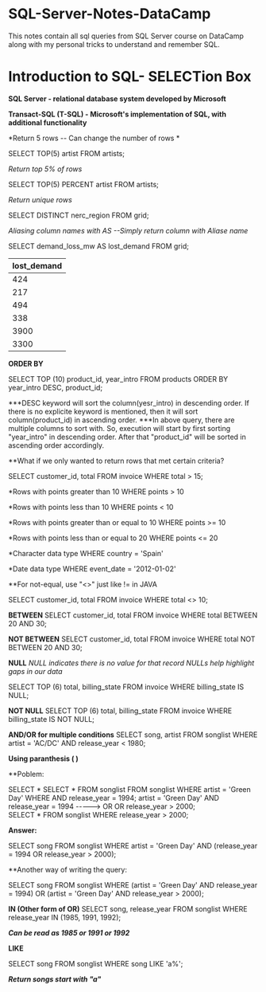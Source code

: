 # SQL-Server-Notes-DataCamp
This notes contain all sql queries from SQL Server course on DataCamp along with my personal tricks to understand and remember SQL.

# Introduction to SQL- SELECTion Box

**SQL Server - relational database system developed by Microsoft**

**Transact-SQL (T-SQL) - Microsoft's implementation of SQL, with additional functionality**

*Return 5 rows -- Can change the number of rows *

SELECT TOP(5) artist FROM artists;

*Return top 5% of rows*

SELECT TOP(5) PERCENT artist FROM artists;

*Return unique rows*

SELECT DISTINCT nerc_region FROM grid;

*Aliasing column names with AS --Simply return column with Aliase name*

SELECT demand_loss_mw AS lost_demand FROM grid;

| lost_demand |
|-------------|
| 424         |
| 217         |
| 494         |
| 338         |
| 3900        |
| 3300        |


**ORDER BY**

SELECT TOP (10) product_id, year_intro
FROM products
ORDER BY year_intro DESC, product_id;

***DESC keyword will sort the column(yesr_intro) in descending order. If there is no explicite keyword is mentioned,
then it will sort column(product_id) in ascending order.
***In above query, there are multiple columns to sort with. So, execution will start by first sorting "year_intro" in 
descending order. After that "product_id" will be sorted in ascending order accordingly.

**What if we only wanted to return rows that met certain criteria?

SELECT customer_id, total
FROM invoice
WHERE total > 15;

*Rows with points greater than 10
WHERE points > 10

*Rows with points less than 10
WHERE points < 10

*Rows with points greater than or equal to 10
WHERE points >= 10

*Rows with points less than or equal to 20
WHERE points <= 20

*Character data type
WHERE country = 'Spain'

*Date data type
WHERE event_date = '2012-01-02'

**For not-equal, use "<>" just like != in JAVA

SELECT customer_id, total
FROM invoice
WHERE total <> 10;

**BETWEEN**
SELECT customer_id, total
FROM invoice
WHERE total BETWEEN 20 AND 30;

**NOT BETWEEN**
SELECT customer_id, total
FROM invoice
WHERE total NOT BETWEEN 20 AND 30;

**NULL**
*NULL indicates there is no value for that record*
*NULLs help highlight gaps in our data*

SELECT
TOP (6) total,
billing_state
FROM invoice
WHERE billing_state IS NULL;

**NOT NULL**
SELECT
TOP (6) total,
billing_state
FROM invoice
WHERE billing_state IS NOT NULL;

**AND/OR for multiple conditions**
SELECT song, artist
FROM songlist
WHERE
artist = 'AC/DC'
AND release_year < 1980;

**Using paranthesis ( )**

**Poblem: 

SELECT *                                  SELECT * FROM songlist
FROM songlist                             WHERE artist = 'Green Day'
WHERE                                     AND release_year = 1994;
artist = 'Green Day'
AND release_year = 1994      ----->                OR
OR release_year > 2000;                              
                                           SELECT * FROM songlist 
                                           WHERE release_year > 2000;
                                           
**Answer:**

SELECT song
FROM songlist
WHERE
artist = 'Green Day'
AND (release_year = 1994
OR release_year > 2000);

**Another way of writing the query:

SELECT song
FROM songlist
WHERE (artist = 'Green Day'
AND release_year = 1994)
OR (artist = 'Green Day'
AND release_year > 2000);

**IN (Other form of OR)**
SELECT song, release_year
FROM songlist
WHERE
release_year IN (1985, 1991, 1992);

***Can be read as 1985 or 1991 or 1992***

**LIKE**

SELECT song
FROM songlist
WHERE song LIKE 'a%';

***Return songs start with "a"***
